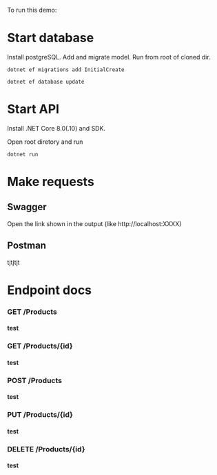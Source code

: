 To run this demo:

# Start database
Install postgreSQL.
Add and migrate model. Run from root of cloned dir.

`dotnet ef migrations add InitialCreate`

`dotnet ef database update`

# Start API
Install .NET Core 8.0(.10) and SDK.

Open root diretory and run

`dotnet run`

# Make requests
## Swagger
Open the link shown in the output (like http://localhost:XXXX)
## Postman
tjtjtjt

# Endpoint docs
### GET /Products
#### test
### GET /Products/{id}
#### test
### POST /Products
#### test
### PUT /Products/{id}
#### test
### DELETE /Products/{id}
#### test